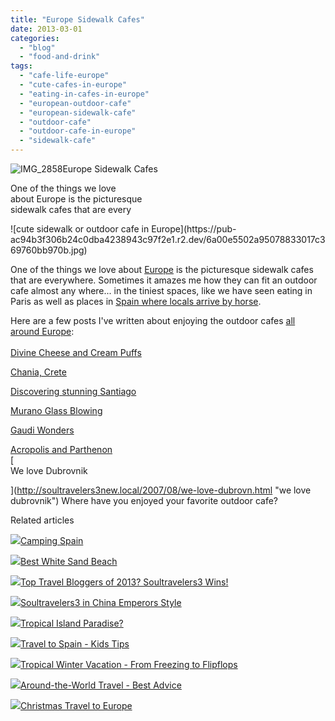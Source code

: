 ```yaml
---
title: "Europe Sidewalk Cafes"
date: 2013-03-01
categories: 
  - "blog"
  - "food-and-drink"
tags: 
  - "cafe-life-europe"
  - "cute-cafes-in-europe"
  - "eating-in-cafes-in-europe"
  - "european-outdoor-cafe"
  - "european-sidewalk-cafe"
  - "outdoor-cafe"
  - "outdoor-cafe-in-europe"
  - "sidewalk-cafe"
---
```


![IMG_2858](https://pub-ac94b3f306b24c0dba4238943c97f2e1.r2.dev/6a00e5502a95078833017c36976030970b.jpg)Europe Sidewalk Cafes  
  
One of the things we love  
about Europe is the picturesque  
sidewalk cafes that are every

<!--more--> ![cute sidewalk or outdoor cafe in Europe](https://pub-ac94b3f306b24c0dba4238943c97f2e1.r2.dev/6a00e5502a95078833017c369760bb970b.jpg)  
  
One of the things we love about [Europe](http://soultravelers3new.local/2012/02/5-best-european-family-vacations.html "europe best vacations") is the picturesque sidewalk cafes that are everywhere. Sometimes it amazes me how they can fit an outdoor cafe almost any where... in the tiniest spaces, like we have seen eating in Paris as well as places in [Spain where locals arrive by horse](http://soultravelers3new.local/2008/12/grace-gratitude.html "Spain - living in andalusia").  
  
Here are a few posts I've written about enjoying the outdoor cafes [all around Europe](http://soultravelers3new.local/2012/07/travelling-traveling-around-europe-in-a-campervan.html "traveling all around europe in a camper van"):  
[  
Divine Cheese and Cream Puffs](http://soultravelers3new.local/2006/08/divine-cheese-a.html "divine cheese and cream puffs")  
  
[Chania, Crete](http://soultravelers3new.local/2007/06/chania-crete.html "chania, crete")  
  
[Discovering stunning Santiago](http://soultravelers3new.local/2008/08/santiago-de-com.html "discovering stunning Santiago, spain")  
  
[Murano Glass Blowing](http://soultravelers3new.local/2007/05/murano-glass-bl.html "murano glass blowing")  
  
[Gaudi Wonders](http://soultravelers3new.local/2007/05/more-gaudi-wond.html "Gaudi Wonders")  
  
[Acropolis and Parthenon](http://soultravelers3new.local/2007/06/acropolis-parth.html "acropolis and parthenon")  
[  
We love Dubrovnik  
  
  
](http://soultravelers3new.local/2007/08/we-love-dubrovn.html "we love dubrovnik") Where have you enjoyed your favorite outdoor cafe?  
  

Related articles

[![](http://i.zemanta.com/137403788_80_80.jpg)](http://soultravelers3new.local/2013/01/camping-spain.html)[Camping Spain](http://soultravelers3new.local/2013/01/camping-spain.html)

[![](http://i.zemanta.com/135775485_80_80.jpg)](http://soultravelers3new.local/2013/01/best-white-sand-beach-.html)[Best White Sand Beach](http://soultravelers3new.local/2013/01/best-white-sand-beach-.html)

[![](http://i.zemanta.com/135568483_80_80.jpg)](http://soultravelers3new.local/2013/01/top-travel-bloggers-of-2013-soultravelers3-wins-.html)[Top Travel Bloggers of 2013? Soultravelers3 Wins!](http://soultravelers3new.local/2013/01/top-travel-bloggers-of-2013-soultravelers3-wins-.html)

[![](http://i.zemanta.com/130189927_80_80.jpg)](http://soultravelers3new.local/2012/12/soultravelers3-in-china-emperors-style.html)[Soultravelers3 in China Emperors Style](http://soultravelers3new.local/2012/12/soultravelers3-in-china-emperors-style.html)

[![](http://i.zemanta.com/141946037_80_80.jpg)](http://soultravelers3new.local/2013/01/tropical-island-paradise.html)[Tropical Island Paradise?](http://soultravelers3new.local/2013/01/tropical-island-paradise.html)

[![](http://i.zemanta.com/141156810_80_80.jpg)](http://soultravelers3new.local/2013/01/travel-to-spain-kids-tips.html)[Travel to Spain - Kids Tips](http://soultravelers3new.local/2013/01/travel-to-spain-kids-tips.html)

[![](http://i.zemanta.com/132755696_80_80.jpg)](http://soultravelers3new.local/2012/12/tropical-winter-vacation-from-freezing-to-flipflops.html)[Tropical Winter Vacation - From Freezing to Flipflops](http://soultravelers3new.local/2012/12/tropical-winter-vacation-from-freezing-to-flipflops.html)

[![](http://i.zemanta.com/133178306_80_80.jpg)](http://soultravelers3new.local/2012/12/-around-the-world-travel-best-advice.html)[Around-the-World Travel - Best Advice](http://soultravelers3new.local/2012/12/-around-the-world-travel-best-advice.html)

[![](http://i.zemanta.com/132319221_80_80.jpg)](http://soultravelers3new.local/2012/12/christmas-travel-to-europe.html)[Christmas Travel to Europe](http://soultravelers3new.local/2012/12/christmas-travel-to-europe.html)
